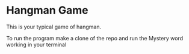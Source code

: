 # Hangman Game

This is your typical game of hangman.

To run the program make a clone of the repo and run the Mystery word working in your terminal

